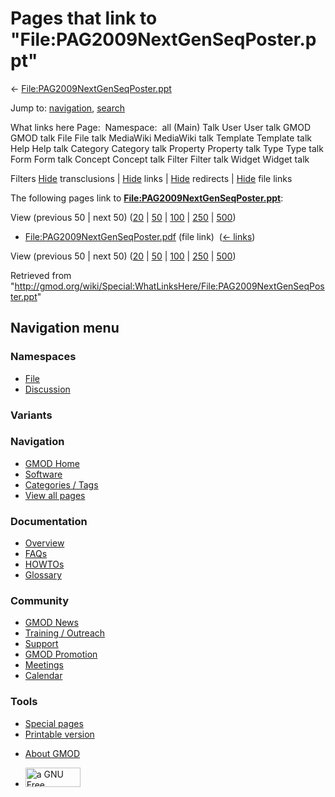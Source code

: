 <div id="mw-page-base" class="noprint">

</div>

<div id="mw-head-base" class="noprint">

</div>

<div id="content" class="mw-body" role="main">

<span id="top"></span>

<div id="mw-js-message" style="display:none;">

</div>



# <span dir="auto">Pages that link to "File:PAG2009NextGenSeqPoster.ppt"</span>

<div id="bodyContent">

<div id="contentSub">

←
[File:PAG2009NextGenSeqPoster.ppt](/wiki/File:PAG2009NextGenSeqPoster.ppt "File:PAG2009NextGenSeqPoster.ppt")

</div>

<div id="jump-to-nav" class="mw-jump">

Jump to: [navigation](#mw-navigation), [search](#p-search)

</div>

<div id="mw-content-text">

What links here Page:  Namespace:  all (Main) Talk User User talk GMOD
GMOD talk File File talk MediaWiki MediaWiki talk Template Template talk
Help Help talk Category Category talk Property Property talk Type Type
talk Form Form talk Concept Concept talk Filter Filter talk Widget
Widget talk

Filters
[Hide](/mediawiki/index.php?title=Special:WhatLinksHere/File:PAG2009NextGenSeqPoster.ppt&hidetrans=1 "Special:WhatLinksHere/File:PAG2009NextGenSeqPoster.ppt")
transclusions \|
[Hide](/mediawiki/index.php?title=Special:WhatLinksHere/File:PAG2009NextGenSeqPoster.ppt&hidelinks=1 "Special:WhatLinksHere/File:PAG2009NextGenSeqPoster.ppt")
links \|
[Hide](/mediawiki/index.php?title=Special:WhatLinksHere/File:PAG2009NextGenSeqPoster.ppt&hideredirs=1 "Special:WhatLinksHere/File:PAG2009NextGenSeqPoster.ppt")
redirects \|
[Hide](/mediawiki/index.php?title=Special:WhatLinksHere/File:PAG2009NextGenSeqPoster.ppt&hideimages=1 "Special:WhatLinksHere/File:PAG2009NextGenSeqPoster.ppt")
file links

The following pages link to
**[File:PAG2009NextGenSeqPoster.ppt](/wiki/File:PAG2009NextGenSeqPoster.ppt "File:PAG2009NextGenSeqPoster.ppt")**:

View (previous 50 \| next 50)
([20](/mediawiki/index.php?title=Special:WhatLinksHere/File:PAG2009NextGenSeqPoster.ppt&limit=20 "Special:WhatLinksHere/File:PAG2009NextGenSeqPoster.ppt")
\|
[50](/mediawiki/index.php?title=Special:WhatLinksHere/File:PAG2009NextGenSeqPoster.ppt&limit=50 "Special:WhatLinksHere/File:PAG2009NextGenSeqPoster.ppt")
\|
[100](/mediawiki/index.php?title=Special:WhatLinksHere/File:PAG2009NextGenSeqPoster.ppt&limit=100 "Special:WhatLinksHere/File:PAG2009NextGenSeqPoster.ppt")
\|
[250](/mediawiki/index.php?title=Special:WhatLinksHere/File:PAG2009NextGenSeqPoster.ppt&limit=250 "Special:WhatLinksHere/File:PAG2009NextGenSeqPoster.ppt")
\|
[500](/mediawiki/index.php?title=Special:WhatLinksHere/File:PAG2009NextGenSeqPoster.ppt&limit=500 "Special:WhatLinksHere/File:PAG2009NextGenSeqPoster.ppt"))

- [File:PAG2009NextGenSeqPoster.pdf](/wiki/File:PAG2009NextGenSeqPoster.pdf "File:PAG2009NextGenSeqPoster.pdf")
  (file link) ‎ <span class="mw-whatlinkshere-tools">([←
  links](/mediawiki/index.php?title=Special:WhatLinksHere&target=File%3APAG2009NextGenSeqPoster.pdf "Special:WhatLinksHere"))</span>

View (previous 50 \| next 50)
([20](/mediawiki/index.php?title=Special:WhatLinksHere/File:PAG2009NextGenSeqPoster.ppt&limit=20 "Special:WhatLinksHere/File:PAG2009NextGenSeqPoster.ppt")
\|
[50](/mediawiki/index.php?title=Special:WhatLinksHere/File:PAG2009NextGenSeqPoster.ppt&limit=50 "Special:WhatLinksHere/File:PAG2009NextGenSeqPoster.ppt")
\|
[100](/mediawiki/index.php?title=Special:WhatLinksHere/File:PAG2009NextGenSeqPoster.ppt&limit=100 "Special:WhatLinksHere/File:PAG2009NextGenSeqPoster.ppt")
\|
[250](/mediawiki/index.php?title=Special:WhatLinksHere/File:PAG2009NextGenSeqPoster.ppt&limit=250 "Special:WhatLinksHere/File:PAG2009NextGenSeqPoster.ppt")
\|
[500](/mediawiki/index.php?title=Special:WhatLinksHere/File:PAG2009NextGenSeqPoster.ppt&limit=500 "Special:WhatLinksHere/File:PAG2009NextGenSeqPoster.ppt"))

</div>

<div class="printfooter">

Retrieved from
"<http://gmod.org/wiki/Special:WhatLinksHere/File:PAG2009NextGenSeqPoster.ppt>"

</div>

<div id="catlinks" class="catlinks catlinks-allhidden">

</div>

<div class="visualClear">

</div>

</div>

</div>

<div id="mw-navigation">

## Navigation menu

<div id="mw-head">



<div id="left-navigation">

<div id="p-namespaces" class="vectorTabs" role="navigation"
aria-labelledby="p-namespaces-label">

### Namespaces

- <span id="ca-nstab-image"><a href="/wiki/File:PAG2009NextGenSeqPoster.ppt" accesskey="c"
  title="View the file page [c]">File</a></span>
- <span id="ca-talk"><a
  href="/mediawiki/index.php?title=File_talk:PAG2009NextGenSeqPoster.ppt&amp;action=edit&amp;redlink=1"
  accesskey="t"
  title="Discussion about the content page [t]">Discussion</a></span>

</div>

<div id="p-variants" class="vectorMenu emptyPortlet" role="navigation"
aria-labelledby="p-variants-label">

### 

### Variants[](#)

<div class="menu">

</div>

</div>

</div>

<div id="right-navigation">





</div>



</div>

</div>

</div>

<div id="mw-panel">

<div id="p-logo" role="banner">

<a href="/wiki/Main_Page"
style="background-image: url(http://gmod.org/images/GMOD-cogs.png);"
title="Visit the main page"></a>

</div>

<div id="p-Navigation" class="portal" role="navigation"
aria-labelledby="p-Navigation-label">

### Navigation

<div class="body">

- <span id="n-GMOD-Home">[GMOD Home](/wiki/Main_Page)</span>
- <span id="n-Software">[Software](/wiki/GMOD_Components)</span>
- <span id="n-Categories-.2F-Tags">[Categories /
  Tags](/wiki/Categories)</span>
- <span id="n-View-all-pages">[View all
  pages](/wiki/Special:AllPages)</span>

</div>

</div>

<div id="p-Documentation" class="portal" role="navigation"
aria-labelledby="p-Documentation-label">

### Documentation

<div class="body">

- <span id="n-Overview">[Overview](/wiki/Overview)</span>
- <span id="n-FAQs">[FAQs](/wiki/Category:FAQ)</span>
- <span id="n-HOWTOs">[HOWTOs](/wiki/Category:HOWTO)</span>
- <span id="n-Glossary">[Glossary](/wiki/Glossary)</span>

</div>

</div>

<div id="p-Community" class="portal" role="navigation"
aria-labelledby="p-Community-label">

### Community

<div class="body">

- <span id="n-GMOD-News">[GMOD News](/wiki/GMOD_News)</span>
- <span id="n-Training-.2F-Outreach">[Training /
  Outreach](/wiki/Training_and_Outreach)</span>
- <span id="n-Support">[Support](/wiki/Support)</span>
- <span id="n-GMOD-Promotion">[GMOD
  Promotion](/wiki/GMOD_Promotion)</span>
- <span id="n-Meetings">[Meetings](/wiki/Meetings)</span>
- <span id="n-Calendar">[Calendar](/wiki/Calendar)</span>

</div>

</div>

<div id="p-tb" class="portal" role="navigation"
aria-labelledby="p-tb-label">

### Tools

<div class="body">

- <span id="t-specialpages"><a href="/wiki/Special:SpecialPages" accesskey="q"
  title="A list of all special pages [q]">Special pages</a></span>
- <span id="t-print"><a
  href="/mediawiki/index.php?title=Special:WhatLinksHere/File:PAG2009NextGenSeqPoster.ppt&amp;printable=yes"
  rel="alternate" accesskey="p"
  title="Printable version of this page [p]">Printable version</a></span>

</div>

</div>

</div>

</div>

<div id="footer" role="contentinfo">

- <span id="footer-places-about">[About
  GMOD](/wiki/GMOD:About "GMOD:About")</span>

<!-- -->

- <span id="footer-copyrightico">[<img src="http://www.gnu.org/graphics/gfdl-logo-small.png" width="88"
  height="31" alt="a GNU Free Documentation License" />](http://www.gnu.org/licenses/fdl-1.3.html)</span>


<div style="clear:both">

</div>

</div>
